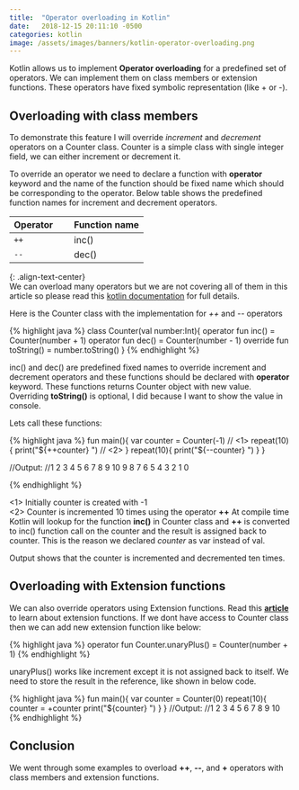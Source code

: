 ```yaml
---
title:  "Operator overloading in Kotlin"
date:   2018-12-15 20:11:10 -0500
categories: kotlin
image: /assets/images/banners/kotlin-operator-overloading.png
---
```


Kotlin allows us to implement **Operator overloading** for a predefined set of operators. We can implement them on class members or extension functions. These operators have fixed symbolic representation (like + or -). 

## Overloading with class members

To demonstrate this feature I will override *increment* and *decrement* operators on a Counter class. Counter is a simple class with single integer field, we can either increment or decrement it.

To override an operator we need to declare a function with **operator** keyword and the name of the function should be fixed name which should be corresponding to the operator. Below table shows the predefined function names for increment and decrement operators.

Operator&nbsp; &nbsp; &nbsp; | Function name
---|---
`++` | inc()
`--` | dec()
{: .align-text-center}
<br/>
We can overload many operators but we are not covering all of them in this article so please read this [kotlin documentation](https://kotlinlang.org/docs/reference/operator-overloading.html) for full details.

Here is the Counter class with the implementation for *++* and *--* operators

{% highlight java %}
class Counter(val number:Int){
    operator fun inc() = Counter(number + 1)
    operator fun dec() = Counter(number - 1)
    override fun toString() = number.toString()
}
{% endhighlight %}

inc() and dec() are predefined fixed names to override increment and decrement operators and these functions should be declared with **operator** keyword. These functions returns Counter object with new value. Overriding **toString()** is optional, I did because I want to show the value in console.

Lets call these functions:

{% highlight java %}
fun main(){
    var counter = Counter(-1) // <1>
    repeat(10) {
        print("${++counter} ") // <2>
    }
    repeat(10){
        print("${--counter} ")
    }
}

//Output:
//1 2 3 4 5 6 7 8 9 10 9 8 7 6 5 4 3 2 1 0 

{% endhighlight %}

<1> Initially counter is created with -1  
<2> Counter is incremented 10 times using the operator **++** At compile time Kotlin will lookup for the function **inc()** in Counter class and **++** is converted to inc() function call on the counter and the result is assigned back to counter. This is the reason we declared *counter* as var instead of val.

Output shows that the counter is incremented and decremented ten times.

## Overloading with Extension functions

We can also override operators using Extension functions. Read this **[article]({{site.baseurl}}/blog/2018/12/04/understanding-kotlin-extension-functions.html)** to learn about extension functions. If we dont have access to Counter class then we can add new extension function like below:

{% highlight java %}
operator fun Counter.unaryPlus() = Counter(number + 1)
{% endhighlight %}

unaryPlus() works like increment except it is not assigned back to itself. We need to store the result in the reference, like shown in below code.

{% highlight java %}
fun main(){
    var counter = Counter(0)
    repeat(10){
        counter = +counter
        print("${counter} ")
    }
}
//Output:
//1 2 3 4 5 6 7 8 9 10 
{% endhighlight %}

## Conclusion

We went through some examples to overload **++**, **--**, and **+** operators with class members and extension functions.